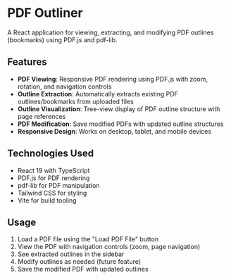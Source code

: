 # PDF Outliner

A React application for viewing, extracting, and modifying PDF outlines (bookmarks) using PDF.js and pdf-lib.

## Features

- **PDF Viewing**: Responsive PDF rendering using PDF.js with zoom, rotation, and navigation controls
- **Outline Extraction**: Automatically extracts existing PDF outlines/bookmarks from uploaded files
- **Outline Visualization**: Tree-view display of PDF outline structure with page references
- **PDF Modification**: Save modified PDFs with updated outline structures
- **Responsive Design**: Works on desktop, tablet, and mobile devices

## Technologies Used

- React 19 with TypeScript
- PDF.js for PDF rendering
- pdf-lib for PDF manipulation
- Tailwind CSS for styling
- Vite for build tooling

## Usage

1. Load a PDF file using the "Load PDF File" button
2. View the PDF with navigation controls (zoom, page navigation)
3. See extracted outlines in the sidebar
4. Modify outlines as needed (future feature)
5. Save the modified PDF with updated outlines
